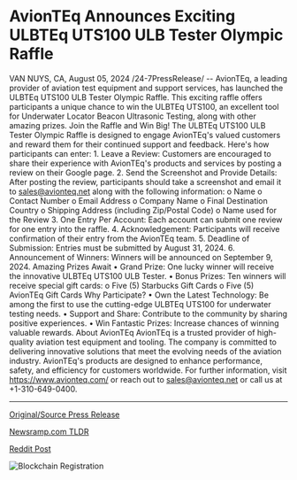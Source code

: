 # AvionTEq Announces Exciting ULBTEq UTS100 ULB Tester Olympic Raffle

VAN NUYS, CA, August 05, 2024 /24-7PressRelease/ -- AvionTEq, a leading provider of aviation test equipment and support services, has launched the ULBTEq UTS100 ULB Tester Olympic Raffle. This exciting raffle offers participants a unique chance to win the ULBTEq UTS100, an excellent tool for Underwater Locator Beacon Ultrasonic Testing, along with other amazing prizes.  Join the Raffle and Win Big!  The ULBTEq UTS100 ULB Tester Olympic Raffle is designed to engage AvionTEq's valued customers and reward them for their continued support and feedback. Here's how participants can enter:  1. Leave a Review: Customers are encouraged to share their experience with AvionTEq's products and services by posting a review on their Google page. 2. Send the Screenshot and Provide Details: After posting the review, participants should take a screenshot and email it to sales@avionteq.net along with the following information: o Name o Contact Number o Email Address o Company Name o Final Destination Country o Shipping Address (including Zip/Postal Code) o Name used for the Review 3. One Entry Per Account: Each account can submit one review for one entry into the raffle. 4. Acknowledgement: Participants will receive confirmation of their entry from the AvionTEq team. 5. Deadline of Submission: Entries must be submitted by August 31, 2024. 6. Announcement of Winners: Winners will be announced on September 9, 2024.  Amazing Prizes Await • Grand Prize: One lucky winner will receive the innovative ULBTEq UTS100 ULB Tester. • Bonus Prizes: Ten winners will receive special gift cards: o Five (5) Starbucks Gift Cards o Five (5) AvionTEq Gift Cards  Why Participate? • Own the Latest Technology: Be among the first to use the cutting-edge ULBTEq UTS100 for underwater testing needs. •  Support and Share: Contribute to the community by sharing positive experiences. • Win Fantastic Prizes: Increase chances of winning valuable rewards.  About AvionTEq  AvionTEq is a trusted provider of high-quality aviation test equipment and tooling. The company is committed to delivering innovative solutions that meet the evolving needs of the aviation industry. AvionTEq's products are designed to enhance performance, safety, and efficiency for customers worldwide. For further information, visit https://www.avionteq.com/ or reach out to sales@avionteq.net or call us at +1-310-649-0400. 

---

[Original/Source Press Release](https://www.24-7pressrelease.com/press-release/513113/avionteq-announces-exciting-ulbteq-uts100-ulb-tester-olympic-raffle)
                    

[Newsramp.com TLDR](None) 



[Reddit Post](https://www.reddit.com/r/eventNews/comments/1ekhkk9/avionteq_launches_ulbteq_uts100_ulb_tester/) 



![Blockchain Registration](https://cdn.newsramp.app/24-7PressRelease/qrcode/248/5/bendBIbm.webp)